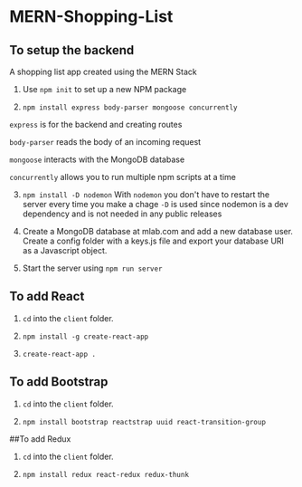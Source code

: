 # MERN-Shopping-List

## To setup the backend
A shopping list app created using the MERN Stack

1. Use `npm init` to set up a new NPM package

2. `npm install express body-parser mongoose concurrently`

`express` is for the backend and creating routes

`body-parser` reads the body of an incoming request

`mongoose` interacts with the MongoDB database

`concurrently` allows you to run multiple npm scripts at a time

3. `npm install -D nodemon`
With `nodemon` you don't have to restart the server every time you make a chage
`-D` is used since nodemon is a dev dependency and is not needed in any public releases

4. Create a MongoDB database at mlab.com and add a new database user. Create a config folder with a keys.js file and export your
database URI as a Javascript object.

5. Start the server using `npm run server`

## To add React
1. `cd` into the `client` folder.

2. `npm install -g create-react-app`

3. `create-react-app .`

## To add Bootstrap
1. `cd` into the `client` folder.

2. `npm install bootstrap reactstrap uuid react-transition-group`

##To add Redux
1. `cd` into the `client` folder.

2. `npm install redux react-redux redux-thunk`
